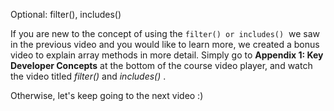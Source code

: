 Optional: filter(), includes()

If you are new to the concept of using the `filter() or includes()`  we saw in the previous video and you would like to learn more, we created a bonus video to explain array methods in more detail. Simply go to **Appendix 1: Key Developer Concepts** at the bottom of the course video player, and watch the video titled _filter()_ and _includes()_ .  
  
Otherwise, let's keep going to the next video :)